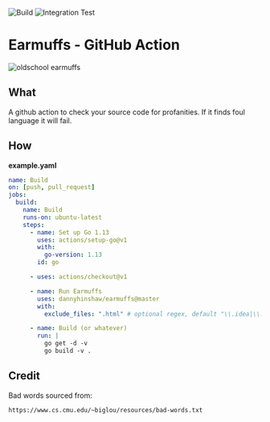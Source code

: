 ![Build](https://github.com/DannyHinshaw/earmuffs/workflows/Build/badge.svg)
![Integration Test](https://github.com/DannyHinshaw/earmuffs/workflows/Integration%20Test/badge.svg)

# Earmuffs - GitHub Action

![oldschool earmuffs](https://i.pinimg.com/originals/05/1c/ff/051cff03d56ea5a34e7c42c4c2fb4eb8.jpg)

## What

A github action to check your source code for profanities. 
If it finds foul language it will fail.

## How

**example.yaml**
```yml
name: Build
on: [push, pull_request]
jobs:
  build:
    name: Build
    runs-on: ubuntu-latest
    steps:
      - name: Set up Go 1.13
        uses: actions/setup-go@v1
        with:
          go-version: 1.13
        id: go

      - uses: actions/checkout@v1

      - name: Run Earmuffs
        uses: dannyhinshaw/earmuffs@master
        with:
          exclude_files: ".html" # optional regex, default "\\.idea|\\.git|node_modules"

      - name: Build (or whatever)
        run: |
          go get -d -v
          go build -v .
```

## Credit
Bad words sourced from:

```text
https://www.cs.cmu.edu/~biglou/resources/bad-words.txt
```

